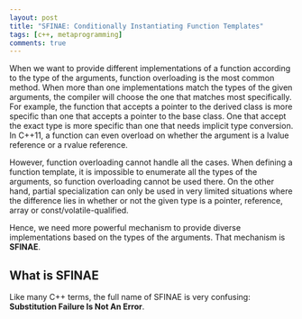 ```yaml
---
layout: post
title: "SFINAE: Conditionally Instantiating Function Templates"
tags: [c++, metaprogramming]
comments: true
---
```


When we want to provide different implementations of a function according to the
type of the arguments, function overloading is the most common method. When more
than one implementations match the types of the given arguments, the compiler
will choose the one that matches most specifically. For example, the function that
accepts a pointer to the derived class is more specific than one that accepts a
pointer to the base class. One that accept the exact type is more specific than
one that needs implicit type conversion. In C++11, a function can even overload
on whether the argument is a lvalue reference or a rvalue reference.

However, function overloading cannot handle all the cases. When defining a
function template, it is impossible to enumerate all the types of the arguments,
so function overloading cannot be used there. On the other hand, partial
specialization can only be used in very limited situations where the difference
lies in whether or not the given type is a pointer, reference, array or
const/volatile-qualified.

Hence, we need more powerful mechanism to provide diverse implementations based
on the types of the arguments. That mechanism is **SFINAE**.

<!--more-->

## What is SFINAE ##

Like many C++ terms, the full name of SFINAE is very confusing: **Substitution
Failure Is Not An Error**.
